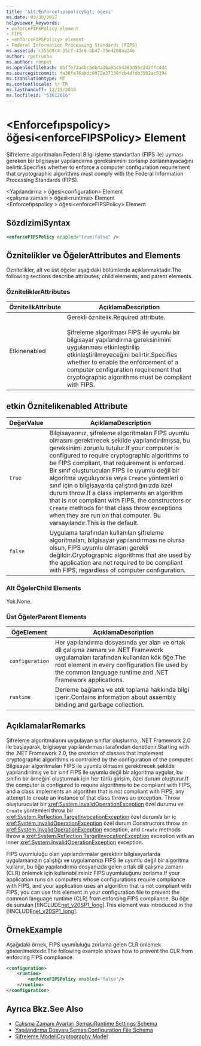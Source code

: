 ```yaml
---
title: '&lt;Enforcefıpspolicy&gt; öğesi'
ms.date: 03/30/2017
helpviewer_keywords:
- enforceFIPSPolicy element
- FIPS
- <enforceFIPSPolicy> element
- Federal Information Processing Standards (FIPS)
ms.assetid: c35509c4-35cf-43c0-bb47-75e4208aa24e
author: rpetrusha
ms.author: ronpet
ms.openlocfilehash: 0bffe72a4bcadb4a36a9ac54263d55e242ffc4d4
ms.sourcegitcommit: fa38fe76abdc8972e37138fcb4dfdb3502ac5394
ms.translationtype: MT
ms.contentlocale: tr-TR
ms.lasthandoff: 12/19/2018
ms.locfileid: "53612016"
---
```

# <a name="ltenforcefipspolicygt-element"></a><span data-ttu-id="e1b96-102">&lt;Enforcefıpspolicy&gt; öğesi</span><span class="sxs-lookup"><span data-stu-id="e1b96-102">&lt;enforceFIPSPolicy&gt; Element</span></span>
<span data-ttu-id="e1b96-103">Şifreleme algoritmaları Federal Bilgi işleme standartları (FIPS ile) uyması gereken bir bilgisayar yapılandırma gereksinimini zorlanıp zorlanmayacağını belirtir.</span><span class="sxs-lookup"><span data-stu-id="e1b96-103">Specifies whether to enforce a computer configuration requirement that cryptographic algorithms must comply with the Federal Information Processing Standards (FIPS).</span></span>  
  
 <span data-ttu-id="e1b96-104">\<Yapılandırma > öğesi</span><span class="sxs-lookup"><span data-stu-id="e1b96-104">\<configuration> Element</span></span>  
<span data-ttu-id="e1b96-105">\<çalışma zamanı > öğesi</span><span class="sxs-lookup"><span data-stu-id="e1b96-105">\<runtime> Element</span></span>  
<span data-ttu-id="e1b96-106">\<Enforcefıpspolicy > öğesi</span><span class="sxs-lookup"><span data-stu-id="e1b96-106">\<enforceFIPSPolicy> Element</span></span>  
  
## <a name="syntax"></a><span data-ttu-id="e1b96-107">Sözdizimi</span><span class="sxs-lookup"><span data-stu-id="e1b96-107">Syntax</span></span>  
  
```xml  
<enforceFIPSPolicy enabled="true|false" />  
```  
  
## <a name="attributes-and-elements"></a><span data-ttu-id="e1b96-108">Öznitelikler ve Öğeler</span><span class="sxs-lookup"><span data-stu-id="e1b96-108">Attributes and Elements</span></span>  
 <span data-ttu-id="e1b96-109">Öznitelikler, alt ve üst öğeler aşağıdaki bölümlerde açıklanmaktadır.</span><span class="sxs-lookup"><span data-stu-id="e1b96-109">The following sections describe attributes, child elements, and parent elements.</span></span>  
  
### <a name="attributes"></a><span data-ttu-id="e1b96-110">Öznitelikler</span><span class="sxs-lookup"><span data-stu-id="e1b96-110">Attributes</span></span>  
  
|<span data-ttu-id="e1b96-111">Öznitelik</span><span class="sxs-lookup"><span data-stu-id="e1b96-111">Attribute</span></span>|<span data-ttu-id="e1b96-112">Açıklama</span><span class="sxs-lookup"><span data-stu-id="e1b96-112">Description</span></span>|  
|---------------|-----------------|  
|<span data-ttu-id="e1b96-113">Etkin</span><span class="sxs-lookup"><span data-stu-id="e1b96-113">enabled</span></span>|<span data-ttu-id="e1b96-114">Gerekli öznitelik.</span><span class="sxs-lookup"><span data-stu-id="e1b96-114">Required attribute.</span></span><br /><br /> <span data-ttu-id="e1b96-115">Şifreleme algoritması FIPS ile uyumlu bir bilgisayar yapılandırma gereksinimini uygulanması etkinleştirilip etkinleştirilmeyeceğini belirtir.</span><span class="sxs-lookup"><span data-stu-id="e1b96-115">Specifies whether to enable the enforcement of a computer configuration requirement that cryptographic algorithms must be compliant with FIPS.</span></span>|  
  
## <a name="enabled-attribute"></a><span data-ttu-id="e1b96-116">etkin Öznitelik</span><span class="sxs-lookup"><span data-stu-id="e1b96-116">enabled Attribute</span></span>  
  
|<span data-ttu-id="e1b96-117">Değer</span><span class="sxs-lookup"><span data-stu-id="e1b96-117">Value</span></span>|<span data-ttu-id="e1b96-118">Açıklama</span><span class="sxs-lookup"><span data-stu-id="e1b96-118">Description</span></span>|  
|-----------|-----------------|  
|`true`|<span data-ttu-id="e1b96-119">Bilgisayarınız, şifreleme algoritmaları FIPS uyumlu olmasını gerektirecek şekilde yapılandırılmışsa, bu gereksinimi zorunlu tutulur.</span><span class="sxs-lookup"><span data-stu-id="e1b96-119">If your computer is configured to require cryptographic algorithms to be FIPS compliant, that requirement is enforced.</span></span> <span data-ttu-id="e1b96-120">Bir sınıf oluşturucuları FIPS ile uyumlu değil bir algoritma uyguluyorsa veya `Create` yöntemleri o sınıf için o bilgisayarda çalıştırdığınızda özel durum throw.</span><span class="sxs-lookup"><span data-stu-id="e1b96-120">If a class implements an algorithm that is not compliant with FIPS, the constructors or `Create` methods for that class throw exceptions when they are run on that computer.</span></span> <span data-ttu-id="e1b96-121">Bu varsayılandır.</span><span class="sxs-lookup"><span data-stu-id="e1b96-121">This is the default.</span></span>|  
|`false`|<span data-ttu-id="e1b96-122">Uygulama tarafından kullanılan şifreleme algoritmaları, bilgisayar yapılandırması ne olursa olsun, FIPS uyumlu olmasını gerekli değildir.</span><span class="sxs-lookup"><span data-stu-id="e1b96-122">Cryptographic algorithms that are used by the application are not required to be compliant with FIPS, regardless of computer configuration.</span></span>|  
  
### <a name="child-elements"></a><span data-ttu-id="e1b96-123">Alt Öğeler</span><span class="sxs-lookup"><span data-stu-id="e1b96-123">Child Elements</span></span>  
 <span data-ttu-id="e1b96-124">Yok.</span><span class="sxs-lookup"><span data-stu-id="e1b96-124">None.</span></span>  
  
### <a name="parent-elements"></a><span data-ttu-id="e1b96-125">Üst Öğeler</span><span class="sxs-lookup"><span data-stu-id="e1b96-125">Parent Elements</span></span>  
  
|<span data-ttu-id="e1b96-126">Öğe</span><span class="sxs-lookup"><span data-stu-id="e1b96-126">Element</span></span>|<span data-ttu-id="e1b96-127">Açıklama</span><span class="sxs-lookup"><span data-stu-id="e1b96-127">Description</span></span>|  
|-------------|-----------------|  
|`configuration`|<span data-ttu-id="e1b96-128">Her yapılandırma dosyasında yer alan ve ortak dil çalışma zamanı ve .NET Framework uygulamaları tarafından kullanılan kök öğe.</span><span class="sxs-lookup"><span data-stu-id="e1b96-128">The root element in every configuration file used by the common language runtime and .NET Framework applications.</span></span>|  
|`runtime`|<span data-ttu-id="e1b96-129">Derleme bağlama ve atık toplama hakkında bilgi içerir.</span><span class="sxs-lookup"><span data-stu-id="e1b96-129">Contains information about assembly binding and garbage collection.</span></span>|  
  
## <a name="remarks"></a><span data-ttu-id="e1b96-130">Açıklamalar</span><span class="sxs-lookup"><span data-stu-id="e1b96-130">Remarks</span></span>  
 <span data-ttu-id="e1b96-131">Şifreleme algoritmalarını uygulayan sınıflar oluşturma, .NET Framework 2.0 ile başlayarak, bilgisayar yapılandırması tarafından denetlenir.</span><span class="sxs-lookup"><span data-stu-id="e1b96-131">Starting with the .NET Framework 2.0, the creation of classes that implement cryptographic algorithms is controlled by the configuration of the computer.</span></span> <span data-ttu-id="e1b96-132">Bilgisayar algoritmaları FIPS ile uyumlu olmasını gerektirecek şekilde yapılandırılmış ve bir sınıf FIPS ile uyumlu değil bir algoritma uygular, bu sınıfın bir örneğini oluşturmak için her türlü girişim, özel durum oluşturur.</span><span class="sxs-lookup"><span data-stu-id="e1b96-132">If the computer is configured to require algorithms to be compliant with FIPS, and a class implements an algorithm that is not compliant with FIPS, any attempt to create an instance of that class throws an exception.</span></span> <span data-ttu-id="e1b96-133">Throw oluşturucular bir <xref:System.InvalidOperationException> özel durumu ve `Create` yöntemleri throw bir <xref:System.Reflection.TargetInvocationException> özel durumla bir iç <xref:System.InvalidOperationException> özel durum.</span><span class="sxs-lookup"><span data-stu-id="e1b96-133">Constructors throw an <xref:System.InvalidOperationException> exception, and `Create` methods throw a <xref:System.Reflection.TargetInvocationException> exception with an inner <xref:System.InvalidOperationException> exception.</span></span>  
  
 <span data-ttu-id="e1b96-134">FIPS uyumluluğu olan yapılandırmalar gerektirir bilgisayarlarda uygulamanızın çalıştığı ve uygulamanızı FIPS ile uyumlu değil bir algoritma kullanır, bu öğe yapılandırma dosyanızda gelen ortak dil çalışma zamanı (CLR) önlemek için kullanabilirsiniz FIPS uyumluluğunu zorlama.</span><span class="sxs-lookup"><span data-stu-id="e1b96-134">If your application runs on computers whose configurations require compliance with FIPS, and your application uses an algorithm that is not compliant with FIPS, you can use this element in your configuration file to prevent the common language runtime (CLR) from enforcing FIPS compliance.</span></span> <span data-ttu-id="e1b96-135">Bu öğe de sunulan [!INCLUDE[net_v20SP1_long](../../../../../includes/net-v20sp1-long-md.md)].</span><span class="sxs-lookup"><span data-stu-id="e1b96-135">This element was introduced in the [!INCLUDE[net_v20SP1_long](../../../../../includes/net-v20sp1-long-md.md)].</span></span>  
  
## <a name="example"></a><span data-ttu-id="e1b96-136">Örnek</span><span class="sxs-lookup"><span data-stu-id="e1b96-136">Example</span></span>  
 <span data-ttu-id="e1b96-137">Aşağıdaki örnek, FIPS uyumluluğu zorlama gelen CLR önlemek gösterilmektedir.</span><span class="sxs-lookup"><span data-stu-id="e1b96-137">The following example shows how to prevent the CLR from enforcing FIPS compliance.</span></span>  
  
```xml  
<configuration>  
    <runtime>  
        <enforceFIPSPolicy enabled="false"/>  
    </runtime>  
</configuration>  
```  
  
## <a name="see-also"></a><span data-ttu-id="e1b96-138">Ayrıca Bkz.</span><span class="sxs-lookup"><span data-stu-id="e1b96-138">See Also</span></span>  
- [<span data-ttu-id="e1b96-139">Çalışma Zamanı Ayarları Şeması</span><span class="sxs-lookup"><span data-stu-id="e1b96-139">Runtime Settings Schema</span></span>](../../../../../docs/framework/configure-apps/file-schema/runtime/index.md)  
- [<span data-ttu-id="e1b96-140">Yapılandırma Dosyası Şeması</span><span class="sxs-lookup"><span data-stu-id="e1b96-140">Configuration File Schema</span></span>](../../../../../docs/framework/configure-apps/file-schema/index.md)  
- [<span data-ttu-id="e1b96-141">Şifreleme Modeli</span><span class="sxs-lookup"><span data-stu-id="e1b96-141">Cryptography Model</span></span>](../../../../../docs/standard/security/cryptography-model.md)
